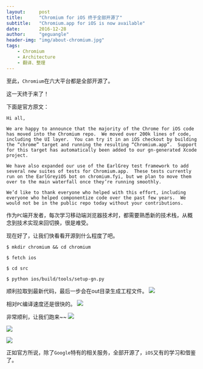 ```yaml
---
layout:     post
title:      "Chromium for iOS 终于全部开源了"
subtitle:   "Chromium.app for iOS is now available"
date:       2016-12-28
author:     "geguangle"
header-img: "img/about-chromium.jpg"
tags:
    - Chromium
    - Architecture
    - 翻译、整理
---
```


至此，```Chromium```在六大平台都是全部开源了。

这一天终于来了！


下面是官方原文：
```
Hi all,

We are happy to announce that the majority of the Chrome for iOS code
has moved into the Chromium repo.  We moved over 200k lines of code,
including the UI layer.  You can try it in an iOS checkout by building
the “chrome” target and running the resulting “Chromium.app”.  Support
for this target has automatically been added to our gn-generated Xcode
project.

We have also expanded our use of the EarlGrey test framework to add
several new suites of tests for Chromium.app.  These tests currently
run on the EarlGreyiOS bot on chromium.fyi, but we plan to move them
over to the main waterfall once they’re running smoothly.

We’d like to thank everyone who helped with this effort, including
everyone who helped componentize code over the past few years.  We
would not be in the public repo today without your contributions.
```

作为```PC```端开发者，每次学习移动端浏览器技术时，都需要熟悉新的技术栈，从概念到技术实现来回切换，很是难受。

现在好了，让我们快看看开源到什么程度了吧。


```
$ mkdir chromium && cd chromium

$ fetch ios

$ cd src

$ python ios/build/tools/setup-gn.py
```
顺利拉取到最新代码，最后一步会在out目录生成工程文件。
![](http://p1.bpimg.com/567571/72f45efdd7161b9b.jpg)

相对```PC```编译速度还是很快的。
![](http://p1.bpimg.com/567571/0cd8b79f689d9411.jpg)

非常顺利，让我们跑来~~
![](http://p1.bqimg.com/567571/82b28b7090439fd8.jpg)

![](http://p1.bqimg.com/567571/9ed912fb3d0238a9.jpg)

![](http://p1.bqimg.com/567571/3f889b002dbf18fd.jpg)

正如官方所说，除了```Google```特有的相关服务，全部开源了，```iOS```又有的学习和借鉴了。

